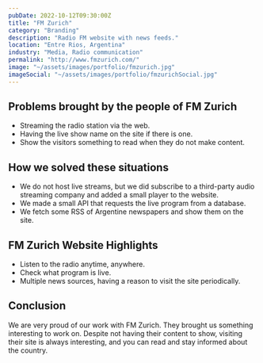 ```yaml
---
pubDate: 2022-10-12T09:30:00Z
title: "FM Zurich"
category: "Branding"
description: "Radio FM website with news feeds."
location: "Entre Rios, Argentina"
industry: "Media, Radio communication"
permalink: "http://www.fmzurich.com/"
image: "~/assets/images/portfolio/fmzurich.jpg"
imageSocial: "~/assets/images/portfolio/fmzurichSocial.jpg"
---
```


## Problems brought by the people of FM Zurich

- Streaming the radio station via the web.
- Having the live show name on the site if there is one.
- Show the visitors something to read when they do not make content.

## How we solved these situations

- We do not host live streams, but we did subscribe to a third-party audio streaming company and added a small player to the website.
- We made a small API that requests the live program from a database.
- We fetch some RSS of Argentine newspapers and show them on the site.

## FM Zurich Website Highlights

- Listen to the radio anytime, anywhere.
- Check what program is live.
- Multiple news sources, having a reason to visit the site periodically.

## Conclusion

We are very proud of our work with FM Zurich. They brought us something interesting to work on. Despite not having their content to show, visiting their site is always interesting, and you can read and stay informed about the country.
